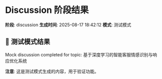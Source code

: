 # Discussion 阶段结果

**阶段**: discussion
**生成时间**: 2025-08-17 18:42:12
**模式**: 测试模式

## 📝 测试模式结果

Mock discussion completed for topic: 基于深度学习的智能客服情感识别与响应优化系统

**注意**: 这是测试模式生成的内容，用于验证功能。